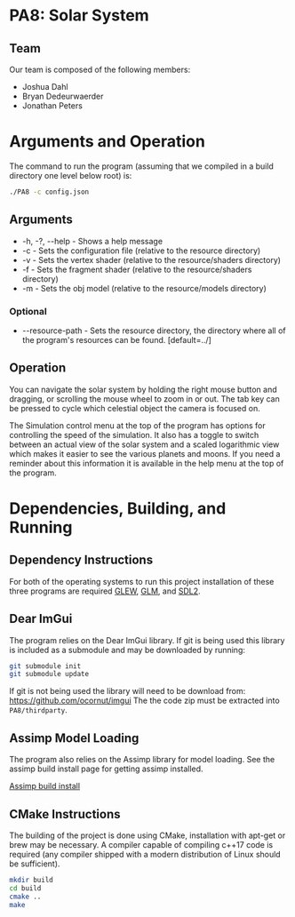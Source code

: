 # PA8: Solar System

## Team

Our team is composed of the following members:  
- Joshua Dahl
- Bryan Dedeurwaerder
- Jonathan Peters

# Arguments and Operation

The command to run the program (assuming that we compiled in a build directory one level below root) is:
```bash
./PA8 -c config.json
```

## Arguments
* -h, -?, --help - Shows a help message
* -c <file> - Sets the configuration file (relative to the resource directory)
* -v <file> - Sets the vertex shader (relative to the resource/shaders directory)
* -f <file> - Sets the fragment shader (relative to the resource/shaders directory)
* -m <file> - Sets the obj model (relative to the resource/models directory)
### Optional
* --resource-path <path> - Sets the resource directory, the directory where all of the program's resources can be found. [default=../]


## Operation
You can navigate the solar system by holding the right mouse button and dragging, or scrolling the mouse wheel to zoom in or out. The tab key can be pressed to cycle which celestial object the camera is focused on.

The Simulation control menu at the top of the program has options for controlling the speed of the simulation. It also has a toggle to switch between an actual view of the solar system and a scaled logarithmic view which makes it easier to see the various planets and moons.
If you need a reminder about this information it is available in the help menu at the top of the program.


# Dependencies, Building, and Running

## Dependency Instructions
For both of the operating systems to run this project installation of these three programs are required [GLEW](http://glew.sourceforge.net/), [GLM](http://glm.g-truc.net/0.9.7/index.html), and [SDL2](https://wiki.libsdl.org/Tutorials).

## Dear ImGui
The program relies on the Dear ImGui library. If git is being used this library is included as a submodule and may be downloaded by running:
```bash
git submodule init
git submodule update
```

If git is not being used the library will need to be download from: https://github.com/ocornut/imgui
The the code zip must be extracted into `PA8/thirdparty`.

## Assimp Model Loading

The program also relies on the Assimp library for model loading. See the assimp build install page for getting assimp installed.

[Assimp build install](https://github.com/assimp/assimp/blob/master/Build.md)

## CMake Instructions
The building of the project is done using CMake, installation with apt-get or brew may be necessary. A compiler capable of compiling c++17 code is required (any compiler shipped with a modern distribution of Linux should be sufficient).

```bash
mkdir build
cd build
cmake ..
make
```
